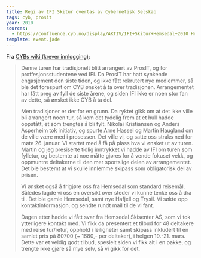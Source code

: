 ```yaml
---
title: Regi av IFI Skitur overtas av Cybernetisk Selskab
tags: cyb, prosit
year: 2010
sources:
  - https://confluence.cyb.no/display/AKTIV/IFI+Skitur+Hemsedal+2010 Hemsedal 2010 - CYB wiki (krever innlogging)
template: event.jade
---
```


Fra [CYBs wiki (krever innlogging)](https://confluence.cyb.no/display/AKTIV/IFI+Skitur+Hemsedal+2010):

> Denne turen har tradisjonelt blitt arrangert av ProsIT, og for proffesjonsstudentene ved IFI. Da ProsIT har hatt synkende engasjement den siste tiden, og ikke fått rekrutert nye medlemmer, så ble det forespurt om CYB ønsket å ta over tradisjonen. Arrangementet har fått preg av fyll de siste årene, og siden IFI ikke er noen stor fan av dette, så ønsket ikke CYB å ta del.
> 
> Men tradisjoner er der for en grunn. Da ryktet gikk om at det ikke ville bli arrangert noen tur, så kom det tydelig frem at et hull hadde oppstått, et som trengtes å bli fylt. Nikolai Kristiansen og Anders Asperheim tok initiativ, og spurte Arne Hassel og Martin Haugland om de ville være med i prosessen. Det ville vi, og satte oss straks ned for møte 26. januar. Vi startet med å få på plass hva vi ønsket ut av turen. Martin og jeg presiserte tidlig inntrykket vi hadde av IFI om turen som fylletur, og bestemte at noe måtte gjøres for å vende fokuset vekk, og oppmuntre deltakerne til den mer sportslige delen av arrangementet. Det ble bestemt at vi skulle innlemme skipass som obligatorisk del av prisen.
> 
> Vi ønsket også å frigjøre oss fra Hemsedal som standard reisemål. Således lagde vi oss en oversikt over steder vi kunne tenke oss å dra til. Det ble gamle Hemsedal, samt nye Hafjell og Trysil. Vi søkte opp kontaktinformasjon, og sendte rundt mail til de vi fant.
> 
> Dagen etter hadde vi fått svar fra Hemsedal Skisenter AS, som vi tok ytterligere kontakt med. Vi fikk da presentert et tilbud for 48 deltakere med reise tur/retur, opphold i leiligheter samt skipass inkludert til en samlet pris på 80700 (~ 1680,- per deltaker), i helgen 19.-21. mars. Dette var et veldig godt tilbud, spesielt siden vi fikk alt i en pakke, og trengte ikke gjøre så mye selv, så vi gikk for det.